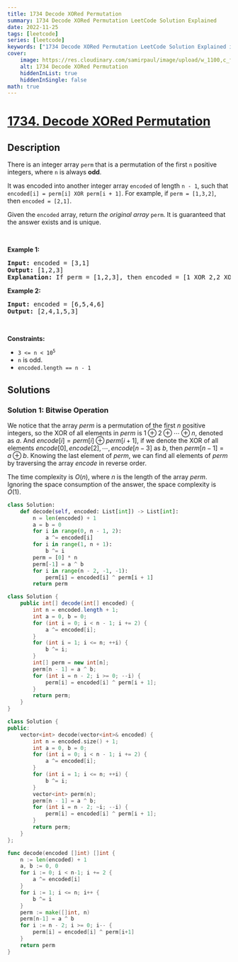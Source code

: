 ```yaml
---
title: 1734 Decode XORed Permutation
summary: 1734 Decode XORed Permutation LeetCode Solution Explained
date: 2022-11-25
tags: [leetcode]
series: [leetcode]
keywords: ["1734 Decode XORed Permutation LeetCode Solution Explained in all languages", "1734 Decode XORed Permutation", "LeetCode", "leetcode solution in Python3 C++ Java Go PHP Ruby Swift TypeScript Rust C# JavaScript C", "GeeksforGeeks", "InterviewBit", "Coding Ninjas", "HackerRank", "HackerEarth", "CodeChef", "TopCoder", "AlgoExpert", "freeCodeCamp", "Codeforces", "GitHub", "AtCoder", "Samir Paul"]
cover:
    image: https://res.cloudinary.com/samirpaul/image/upload/w_1100,c_fit,co_rgb:FFFFFF,l_text:Arial_75_bold:1734 Decode XORed Permutation - Solution Explained/problem-solving.webp
    alt: 1734 Decode XORed Permutation
    hiddenInList: true
    hiddenInSingle: false
math: true
---
```



# [1734. Decode XORed Permutation](https://leetcode.com/problems/decode-xored-permutation)


## Description

<p>There is an integer array <code>perm</code> that is a permutation of the first <code>n</code> positive integers, where <code>n</code> is always <strong>odd</strong>.</p>

<p>It was encoded into another integer array <code>encoded</code> of length <code>n - 1</code>, such that <code>encoded[i] = perm[i] XOR perm[i + 1]</code>. For example, if <code>perm = [1,3,2]</code>, then <code>encoded = [2,1]</code>.</p>

<p>Given the <code>encoded</code> array, return <em>the original array</em> <code>perm</code>. It is guaranteed that the answer exists and is unique.</p>

<p>&nbsp;</p>
<p><strong class="example">Example 1:</strong></p>

<pre>
<strong>Input:</strong> encoded = [3,1]
<strong>Output:</strong> [1,2,3]
<strong>Explanation:</strong> If perm = [1,2,3], then encoded = [1 XOR 2,2 XOR 3] = [3,1]
</pre>

<p><strong class="example">Example 2:</strong></p>

<pre>
<strong>Input:</strong> encoded = [6,5,4,6]
<strong>Output:</strong> [2,4,1,5,3]
</pre>

<p>&nbsp;</p>
<p><strong>Constraints:</strong></p>

<ul>
	<li><code>3 &lt;= n &lt;&nbsp;10<sup>5</sup></code></li>
	<li><code>n</code>&nbsp;is odd.</li>
	<li><code>encoded.length == n - 1</code></li>
</ul>

## Solutions

### Solution 1: Bitwise Operation

We notice that the array $perm$ is a permutation of the first $n$ positive integers, so the XOR of all elements in $perm$ is $1 \oplus 2 \oplus \cdots \oplus n$, denoted as $a$. And $encode[i]=perm[i] \oplus perm[i+1]$, if we denote the XOR of all elements $encode[0],encode[2],\cdots,encode[n-3]$ as $b$, then $perm[n-1]=a \oplus b$. Knowing the last element of $perm$, we can find all elements of $perm$ by traversing the array $encode$ in reverse order.

The time complexity is $O(n)$, where $n$ is the length of the array $perm$. Ignoring the space consumption of the answer, the space complexity is $O(1)$.

<!-- tabs:start -->

```python
class Solution:
    def decode(self, encoded: List[int]) -> List[int]:
        n = len(encoded) + 1
        a = b = 0
        for i in range(0, n - 1, 2):
            a ^= encoded[i]
        for i in range(1, n + 1):
            b ^= i
        perm = [0] * n
        perm[-1] = a ^ b
        for i in range(n - 2, -1, -1):
            perm[i] = encoded[i] ^ perm[i + 1]
        return perm
```

```java
class Solution {
    public int[] decode(int[] encoded) {
        int n = encoded.length + 1;
        int a = 0, b = 0;
        for (int i = 0; i < n - 1; i += 2) {
            a ^= encoded[i];
        }
        for (int i = 1; i <= n; ++i) {
            b ^= i;
        }
        int[] perm = new int[n];
        perm[n - 1] = a ^ b;
        for (int i = n - 2; i >= 0; --i) {
            perm[i] = encoded[i] ^ perm[i + 1];
        }
        return perm;
    }
}
```

```cpp
class Solution {
public:
    vector<int> decode(vector<int>& encoded) {
        int n = encoded.size() + 1;
        int a = 0, b = 0;
        for (int i = 0; i < n - 1; i += 2) {
            a ^= encoded[i];
        }
        for (int i = 1; i <= n; ++i) {
            b ^= i;
        }
        vector<int> perm(n);
        perm[n - 1] = a ^ b;
        for (int i = n - 2; ~i; --i) {
            perm[i] = encoded[i] ^ perm[i + 1];
        }
        return perm;
    }
};
```

```go
func decode(encoded []int) []int {
	n := len(encoded) + 1
	a, b := 0, 0
	for i := 0; i < n-1; i += 2 {
		a ^= encoded[i]
	}
	for i := 1; i <= n; i++ {
		b ^= i
	}
	perm := make([]int, n)
	perm[n-1] = a ^ b
	for i := n - 2; i >= 0; i-- {
		perm[i] = encoded[i] ^ perm[i+1]
	}
	return perm
}
```

<!-- tabs:end -->

<!-- end -->
